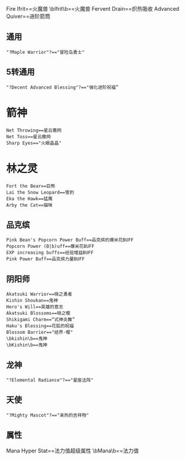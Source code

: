 Fire Ifrit==火魔兽
\bIfrit\b==火魔兽
Fervent Drain==炽热吸收
Advanced Quiver==进阶箭筒

## 通用
	"?Maple Warrior"?=="冒险岛勇士"

## 5转通用
	"?Decent Advanced Blessing"?=="强化进阶祝福”

# 箭神
	Net Throwing==星云撒网
	Net Toss==星云撒网
	Sharp Eyes=="火眼晶晶"
# 林之灵
	Fort the Bear==巨熊
	Lai the Snow Leopard==雪豹
	Eka the Hawk==猛鹰
	Arby the Cat==猫咪
	
## 品克缤
	Pink Bean's Popcorn Power Buff==品克缤的爆米花BUFF
	Popcorn Power (B|b)uff==爆米花BUFF
	EXP increasing buffs==经验增益BUFF
	Pink Power Buff==品克缤力量BUFF

## 阴阳师
	Akatsuki Warrior==晓之勇者
	Kishin Shoukan==鬼神
	Hero's Will==英雄的意志
	Akatsuki Blossoms==晓之樱
	Shikigami Charm==“式神炎舞”
	Haku's Blessing==花狐的祝福
	Blossom Barrier=="结界·樱"
	\bkishin\b==鬼神
	\bKishin\b==鬼神

## 龙神 
	"?Elemental Radiance"?=="星座法阵"

## 天使
	"?Mighty Mascot"?=="亲热的吉祥物"

## 属性
Mana Hyper Stat==法力值超级属性
\bMana\b==法力值